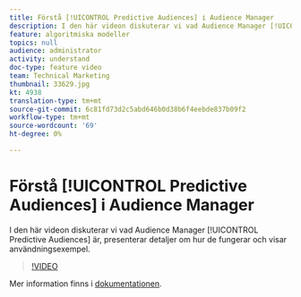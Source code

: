 ```yaml
---
title: Förstå [!UICONTROL Predictive Audiences] i Audience Manager
description: I den här videon diskuterar vi vad Audience Manager [!UICONTROL Predictive Audiences] är, presenterar detaljer om hur de fungerar och visar användningsexempel.
feature: algoritmiska modeller
topics: null
audience: administrator
activity: understand
doc-type: feature video
team: Technical Marketing
thumbnail: 33629.jpg
kt: 4938
translation-type: tm+mt
source-git-commit: 6c81fd73d2c5abd646b0d38b6f4eebde837b09f2
workflow-type: tm+mt
source-wordcount: '69'
ht-degree: 0%

---
```



# Förstå [!UICONTROL Predictive Audiences] i Audience Manager

I den här videon diskuterar vi vad Audience Manager [!UICONTROL Predictive Audiences] är, presenterar detaljer om hur de fungerar och visar användningsexempel.

>[!VIDEO](https://video.tv.adobe.com/v/33629/?quality=12)

Mer information finns i [dokumentationen](https://docs.adobe.com/content/help/en/audience-manager/user-guide/features/algorithmic-models/predictive-audiences/predictive-audiences.html).

